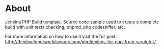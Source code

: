 # About
Jenkins PHP Build template. Source code sample used to create a complete build with unit tests checking, phpmd, php codesniffer, etc.

For more information on how to use it visit the full post: http://thedeveloperworldisyours.com/php/jenkins-for-php-from-scratch-i/
